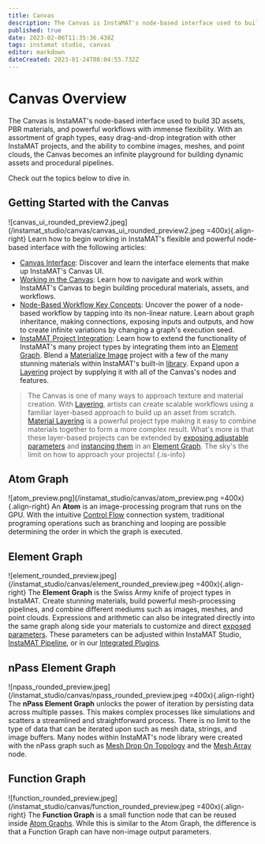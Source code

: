 ```yaml
---
title: Canvas
description: The Canvas is InstaMAT's node-based interface used to build 3D assets, PBR materials, and powerful workflows with immense flexibility.
published: true
date: 2023-02-06T11:35:36.438Z
tags: instamat studio, canvas
editor: markdown
dateCreated: 2023-01-24T08:04:55.732Z
---
```


# Canvas Overview

The Canvas is InstaMAT's node-based interface used to build 3D assets, PBR materials, and  powerful workflows with immense flexibility. With an assortment of graph types, easy drag-and-drop integration with other InstaMAT projects, and the ability to combine images, meshes, and point clouds, the Canvas becomes an infinite playground for building dynamic assets and procedural pipelines.

Check out the topics below to dive in.

## Getting Started with the Canvas

![canvas_ui_rounded_preview2.jpeg](/instamat_studio/canvas/canvas_ui_rounded_preview2.jpeg =400x){.align-right} Learn how to begin working in InstaMAT's flexible and powerful node-based interface with the following articles:

- [Canvas Interface](/Products/InstaMAT_Studio/Canvas/Canvas_Interface): Discover and learn the interface elements that make up InstaMAT's Canvas UI.
- <a href="">Working in the Canvas</a>: Learn how to navigate and work within InstaMAT's Canvas to begin building procedural materials, assets, and workflows.
- <a href="">Node-Based Workflow Key Concepts</a>: Uncover the power of a node-based workflow by tapping into its non-linear nature. Learn about graph inheritance, making connections, exposing inputs and outputs, and how to create infinite variations by changing a graph's execution seed.
- <a href="">InstaMAT Project Integration</a>: Learn how to extend the functionality of InstaMAT's many project types by integrating them into an <a href="">Element Graph</a>. Blend a <a href="">Materialize Image</a> project with a few of the many stunning materials within InstaMAT's built-in <a href="">library</a>. Expand upon a <a href="">Layering</a> project by supplying it with all of the Canvas's nodes and features. 

> The Canvas is one of many ways to approach texture and material creation. With <a href="">Layering</a>, artists can create scalable workflows using a familiar layer-based approach to build up an asset from scratch. <a href="">Material Layering</a> is a powerful project type making it easy to combine materials together to form a more complex result. What's more is that these layer-based projects can be extended by <a href="">exposing adjustable parameters</a> and <a href="">instancing them</a> in an <a href="">Element Graph</a>. The sky's the limit on how to approach your projects!
{.is-info}

## Atom Graph

![atom_preview.png](/instamat_studio/canvas/atom_preview.png =400x){.align-right} An **Atom** is an image-processing program that runs on the GPU. With the intuitive <a href="">Control Flow</a> connection system, traditional programing operations such as branching and looping are possible determining the order in which the graph is executed.
<br style="clear: right;"/>

## Element Graph

![element_rounded_preview.jpeg](/instamat_studio/canvas/element_rounded_preview.jpeg =400x){.align-right} The **Element Graph** is the Swiss Army knife of project types in InstaMAT. Create stunning materials, build powerful mesh-processing pipelines, and combine different mediums such as images, meshes, and point clouds. Expressions and arithmetic can also be integrated directly into the same graph along side your materials to customize and direct <a href="">exposed parameters</a>. These parameters can be adjusted within InstaMAT Studio, <a href="">InstaMAT Pipeline</a>, or in our <a href="">Integrated Plugins</a>.
<br style="clear: right;"/>

## nPass Element Graph

![npass_rounded_preview.jpeg](/instamat_studio/canvas/npass_rounded_preview.jpeg =400x){.align-right} The **nPass Element Graph** unlocks the power of iteration by persisting data across multiple passes. This makes complex processes like simulations and scatters a streamlined and straightforward process. There is no limit to the type of data that can be iterated upon such as mesh data, strings, and image buffers. Many nodes within InstaMAT's node library were created with the nPass graph such as <a href="">Mesh Drop On Topology</a> and the <a href="">Mesh Array</a> node.
<br style="clear: right;"/>

## Function Graph

![function_rounded_preview.jpeg](/instamat_studio/canvas/function_rounded_preview.jpeg =400x){.align-right} The **Function Graph** is a small function node that can be reused inside <a href="">Atom Graphs</a>. While this is similar to the Atom Graph, the difference is that a Function Graph can have non-image output parameters.
<br style="clear: right;"/>